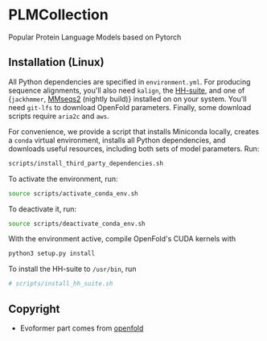 # PLMCollection
Popular Protein Language Models based on Pytorch

## Installation (Linux)

All Python dependencies are specified in `environment.yml`. For producing sequence 
alignments, you'll also need `kalign`, the [HH-suite](https://github.com/soedinglab/hh-suite), 
and one of {`jackhmmer`, [MMseqs2](https://github.com/soedinglab/mmseqs2) (nightly build)} 
installed on on your system. You'll need `git-lfs` to download OpenFold parameters. 
Finally, some download scripts require `aria2c` and `aws`.

For convenience, we provide a script that installs Miniconda locally, creates a 
`conda` virtual environment, installs all Python dependencies, and downloads
useful resources, including both sets of model parameters. Run:

```bash
scripts/install_third_party_dependencies.sh
```

To activate the environment, run:

```bash
source scripts/activate_conda_env.sh
```

To deactivate it, run:

```bash
source scripts/deactivate_conda_env.sh
```

With the environment active, compile OpenFold's CUDA kernels with

```bash
python3 setup.py install
```

To install the HH-suite to `/usr/bin`, run

```bash
# scripts/install_hh_suite.sh
```


## Copyright

+ Evoformer part comes from [openfold](https://github.com/aqlaboratory/openfold)